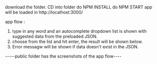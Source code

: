 download the folder. 
CD into folder
do NPM INSTALL
do NPM START
app will be loaded in http://localhost:3000/


app flow : 
1. type in any word and an autocomplete dropdown list is shown with suggested data from the preloaded JSON. 
2. choose from the list and hit enter, the result will be shown below. 
3. Error messagw will be shown if data doesn't exist in the JSON. 

-----public folder has the screenshots of the app flow----
